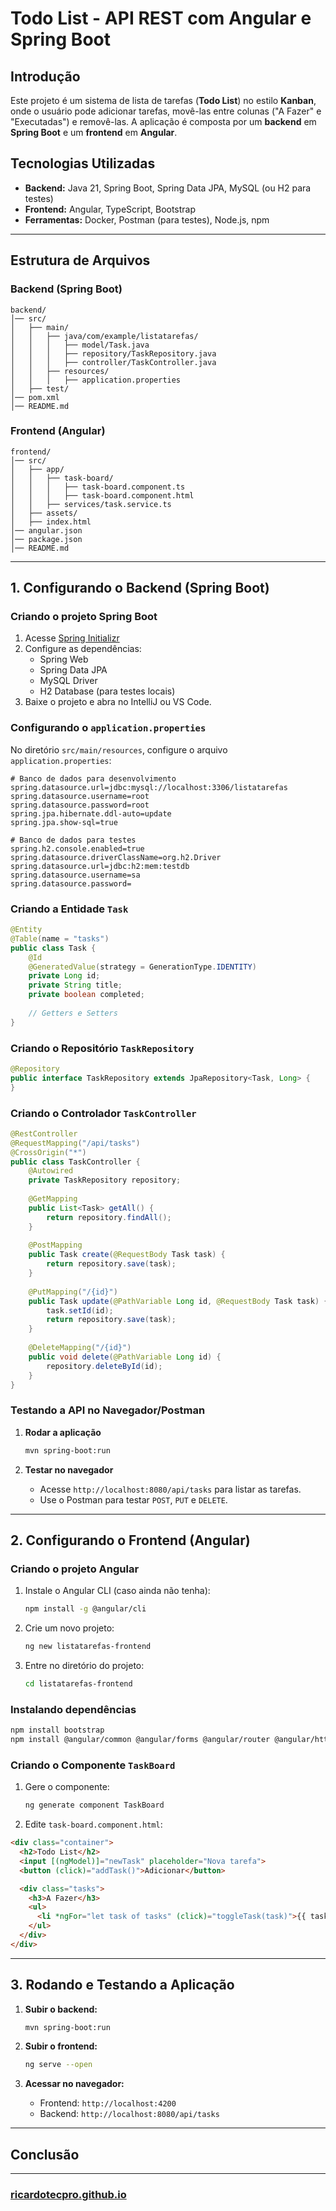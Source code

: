 # Todo List - API REST com Angular e Spring Boot

## Introdução

Este projeto é um sistema de lista de tarefas (**Todo List**) no estilo **Kanban**, onde o usuário pode adicionar tarefas, movê-las entre colunas ("A Fazer" e "Executadas") e removê-las. A aplicação é composta por um **backend** em **Spring Boot** e um **frontend** em **Angular**.

## Tecnologias Utilizadas

- **Backend:** Java 21, Spring Boot, Spring Data JPA, MySQL (ou H2 para testes)
- **Frontend:** Angular, TypeScript, Bootstrap
- **Ferramentas:** Docker, Postman (para testes), Node.js, npm

---

## Estrutura de Arquivos

### Backend (Spring Boot)

```
backend/
│── src/
│   ├── main/
│   │   ├── java/com/example/listatarefas/
│   │   │   ├── model/Task.java
│   │   │   ├── repository/TaskRepository.java
│   │   │   ├── controller/TaskController.java
│   │   ├── resources/
│   │   │   ├── application.properties
│   ├── test/
│── pom.xml
│── README.md
```

### Frontend (Angular)

```
frontend/
│── src/
│   ├── app/
│   │   ├── task-board/
│   │   │   ├── task-board.component.ts
│   │   │   ├── task-board.component.html
│   │   ├── services/task.service.ts
│   ├── assets/
│   ├── index.html
│── angular.json
│── package.json
│── README.md
```

---

## 1. Configurando o Backend (Spring Boot)

### Criando o projeto Spring Boot

1. Acesse [Spring Initializr](https://start.spring.io/)
2. Configure as dependências:
    - Spring Web
    - Spring Data JPA
    - MySQL Driver
    - H2 Database (para testes locais)
3. Baixe o projeto e abra no IntelliJ ou VS Code.

### Configurando o `application.properties`

No diretório `src/main/resources`, configure o arquivo `application.properties`:

```properties
# Banco de dados para desenvolvimento
spring.datasource.url=jdbc:mysql://localhost:3306/listatarefas
spring.datasource.username=root
spring.datasource.password=root
spring.jpa.hibernate.ddl-auto=update
spring.jpa.show-sql=true

# Banco de dados para testes
spring.h2.console.enabled=true
spring.datasource.driverClassName=org.h2.Driver
spring.datasource.url=jdbc:h2:mem:testdb
spring.datasource.username=sa
spring.datasource.password=
```

### Criando a Entidade `Task`

```java
@Entity
@Table(name = "tasks")
public class Task {
    @Id
    @GeneratedValue(strategy = GenerationType.IDENTITY)
    private Long id;
    private String title;
    private boolean completed;
    
    // Getters e Setters
}
```

### Criando o Repositório `TaskRepository`

```java
@Repository
public interface TaskRepository extends JpaRepository<Task, Long> {
}
```

### Criando o Controlador `TaskController`

```java
@RestController
@RequestMapping("/api/tasks")
@CrossOrigin("*")
public class TaskController {
    @Autowired
    private TaskRepository repository;
    
    @GetMapping
    public List<Task> getAll() {
        return repository.findAll();
    }
    
    @PostMapping
    public Task create(@RequestBody Task task) {
        return repository.save(task);
    }
    
    @PutMapping("/{id}")
    public Task update(@PathVariable Long id, @RequestBody Task task) {
        task.setId(id);
        return repository.save(task);
    }
    
    @DeleteMapping("/{id}")
    public void delete(@PathVariable Long id) {
        repository.deleteById(id);
    }
}
```

### Testando a API no Navegador/Postman

1. **Rodar a aplicação**
    
    ```sh
    mvn spring-boot:run
    ```
    
2. **Testar no navegador**
    - Acesse `http://localhost:8080/api/tasks` para listar as tarefas.
    - Use o Postman para testar `POST`, `PUT` e `DELETE`.

---

## 2. Configurando o Frontend (Angular)

### Criando o projeto Angular

1. Instale o Angular CLI (caso ainda não tenha):
    
    ```sh
    npm install -g @angular/cli
    ```
    
2. Crie um novo projeto:
    
    ```sh
    ng new listatarefas-frontend
    ```
    
3. Entre no diretório do projeto:
    
    ```sh
    cd listatarefas-frontend
    ```
    

### Instalando dependências

```sh
npm install bootstrap
npm install @angular/common @angular/forms @angular/router @angular/http
```

### Criando o Componente `TaskBoard`

1. Gere o componente:
    
    ```sh
    ng generate component TaskBoard
    ```
    
2. Edite `task-board.component.html`:

```html
<div class="container">
  <h2>Todo List</h2>
  <input [(ngModel)]="newTask" placeholder="Nova tarefa">
  <button (click)="addTask()">Adicionar</button>

  <div class="tasks">
    <h3>A Fazer</h3>
    <ul>
      <li *ngFor="let task of tasks" (click)="toggleTask(task)">{{ task.title }}</li>
    </ul>
  </div>
</div>
```

---

## 3. Rodando e Testando a Aplicação

1. **Subir o backend:**
    
    ```sh
    mvn spring-boot:run
    ```
    
2. **Subir o frontend:**
    
    ```sh
    ng serve --open
    ```
    
3. **Acessar no navegador:**
    - Frontend: `http://localhost:4200`
    - Backend: `http://localhost:8080/api/tasks`

---

## Conclusão


---

### [ricardotecpro.github.io](https://ricardotecpro.github.io/)
